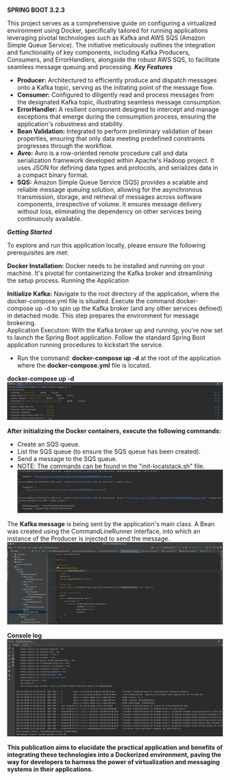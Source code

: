 **SPRING BOOT 3.2.3**

This project serves as a comprehensive guide on configuring a virtualized environment using Docker, specifically tailored for running applications leveraging pivotal technologies such as Kafka and AWS SQS (Amazon Simple Queue Service).
The initiative meticulously outlines the integration and functionality of key components, including Kafka Producers, Consumers, and ErrorHandlers, alongside the robust AWS SQS, to facilitate seamless message queuing and processing.
***Key Features***

- **Producer:** Architectured to efficiently produce and dispatch messages onto a Kafka topic, serving as the initiating point of the message flow.
- **Consumer:** Configured to diligently read and process messages from the designated Kafka topic, illustrating seamless message consumption.
- **ErrorHandler:** A resilient component designed to intercept and manage exceptions that emerge during the consumption process, ensuring the application's robustness and stability.
- **Bean Validation:** Integrated to perform preliminary validation of bean properties, ensuring that only data meeting predefined constraints progresses through the workflow.
- **Avro:** Avro is a row-oriented remote procedure call and data serialization framework developed within Apache's Hadoop project. It uses JSON for defining data types and protocols, and serializes data in a compact binary format.
- **SQS:** Amazon Simple Queue Service (SQS) provides a scalable and reliable message queuing solution, allowing for the asynchronous transmission, storage, and retrieval of messages across software components, irrespective of volume. It ensures message delivery without loss, eliminating the dependency on other services being continuously available.

***Getting Started***

To explore and run this application locally, please ensure the following prerequisites are met:

**Docker Installation:** Docker needs to be installed and running on your machine. It's pivotal for containerizing the Kafka broker and streamlining the setup process.
Running the Application

**Initialize Kafka:** Navigate to the root directory of the application, where the docker-compose.yml file is situated. Execute the command docker-compose up -d to spin up the Kafka broker (and any other services defined) in detached mode. This step prepares the environment for message brokering.<br>
Application Execution: With the Kafka broker up and running, you're now set to launch the Spring Boot application. Follow the standard Spring Boot application running procedures to kickstart the service.

- Run the command: **docker-compose up -d** at the root of the application where the **docker-compose.yml** file is located.

**docker-compose up -d**
![img_4.png](img_4.png)

**After initializing the Docker containers, execute the following commands:**

- Create an SQS queue.
- List the SQS queue (to ensure the SQS queue has been created).
- Send a message to the SQS queue.
- NOTE: The commands can be found in the "init-localstack.sh" file.
![img.png](img.png)

The **Kafka message** is being sent by the application's main class. A Bean was created using the CommandLineRunner interface, into which an instance of the Producer is injected to send the message.
![img_2.png](img_2.png)

**Console log**
![img_1.png](img_1.png)

**This publication aims to elucidate the practical application and benefits of integrating these technologies into a Dockerized environment, paving the way for developers to harness the power of virtualization and messaging systems in their applications.**